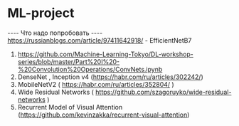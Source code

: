 # ML-project



---- Что надо попробовать ----
https://russianblogs.com/article/97411642918/ - EfficientNetB7


1) https://github.com/Machine-Learning-Tokyo/DL-workshop-series/blob/master/Part%20I%20-%20Convolution%20Operations/ConvNets.ipynb
2) DenseNet , Inception v4 (https://habr.com/ru/articles/302242/) 
3) MobileNetV2 ( https://habr.com/ru/articles/352804/ )
4) Wide Residual Networks ( https://github.com/szagoruyko/wide-residual-networks )
5) Recurrent Model of Visual Attention (https://github.com/kevinzakka/recurrent-visual-attention)
